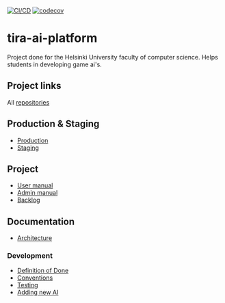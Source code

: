 [![CI/CD](https://github.com/game-ai-platform-team/tira-ai-platform/actions/workflows/cicd.yml/badge.svg)](https://github.com/game-ai-platform-team/tira-ai-platform/actions/workflows/cicd.yml)
[![codecov](https://codecov.io/gh/game-ai-platform-team/tira-ai-platform/graph/badge.svg?token=1X0SYPT0QS)](https://codecov.io/gh/game-ai-platform-team/tira-ai-platform)

# tira-ai-platform

Project done for the Helsinki University faculty of computer science. Helps students in developing game ai's.

## Project links

All [repositories](https://github.com/orgs/game-ai-platform-team/repositories)

## Production & Staging

- [Production]()
- [Staging](https://ai-dev-platform-ohtuprojekti-staging.apps.ocp-test-0.k8s.it.helsinki.fi/index.html)

## Project

- [User manual](docs/user_manual/manual.md)
- [Admin manual](docs/admin_manual.md)
- [Backlog](https://github.com/orgs/game-ai-platform-team/projects/1)

## Documentation

- [Architecture](/docs/architecture.md)

### Development

- [Definition of Done](/docs/development/definitionofdone.md)
- [Conventions](/docs/development/conventions.md)
- [Testing](/docs/development/testing.md)
- [Adding new AI](https://github.com/game-ai-platform-team/ai-library-template)

